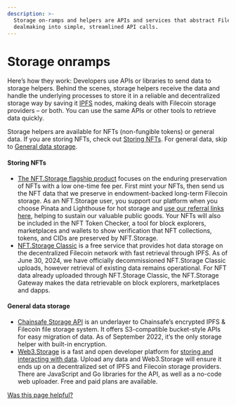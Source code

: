 ```yaml
---
description: >-
  Storage on-ramps and helpers are APIs and services that abstract Filecoin
  dealmaking into simple, streamlined API calls.
---
```


# Storage onramps

Here’s how they work: Developers use APIs or libraries to send data to storage helpers. Behind the scenes, storage helpers receive the data and handle the underlying processes to store it in a reliable and decentralized storage way by saving it [IPFS](https://ipfs.tech) nodes, making deals with Filecoin storage providers – or both. You can use the same APIs or other tools to retrieve data quickly.

Storage helpers are available for NFTs (non-fungible tokens) or general data. If you are storing NFTs, check out [Storing NFTs](storage-onramps.md#storing-nfts). For general data, skip to [General data storage](storage-onramps.md#general-data-storage).

#### Storing NFTs

* [The NFT.Storage flagship product](https://nft.storage/nft-storage-flagship-product) focuses on the enduring preservation of NFTs with a low one-time fee per. First mint your NFTs, then send us the NFT data that we preserve in endowment-backed long-term Filecoin storage. As an NFT.Storage user, you support our platform when you choose Pinata and Lighthouse for hot storage and [use our referral links here](https://nft.storage/blog/announcing-our-new-partnerships-with-pinata-and-lighthouse), helping to sustain our valuable public goods. Your NFTs will also be included in the NFT Token Checker, a tool for block explorers, marketplaces and wallets to show verification that NFT collections, tokens, and CIDs are preserved by NFT.Storage.
* [NFT.Storage Classic](https://nft.storage/nft-storage-classic) is a free service that provides hot data storage on the decentralized Filecoin network with fast retrieval through IPFS. As of June 30, 2024, we have officially decommissioned NFT.Storage Classic uploads, however retrieval of existing data remains operational. For NFT data already uploaded through NFT.Storage Classic, the NFT.Storage Gateway makes the data retrievable on block explorers, marketplaces and dapps.

#### General data storage

* [Chainsafe Storage API](https://docs.storage.chainsafe.io) is an underlayer to Chainsafe’s encrypted IPFS & Filecoin file storage system. It offers S3-compatible bucket-style APIs for easy migration of data. As of September 2022, it’s the only storage helper with built-in encryption.
* [Web3.Storage](https://web3.storage/docs) is a fast and open developer platform for [storing and interacting with data](https://blog.web3.storage/). Upload any data and Web3.Storage will ensure it ends up on a decentralized set of IPFS and Filecoin storage providers. There are JavaScript and Go libraries for the API, as well as a no-code web uploader. Free and paid plans are available.



[Was this page helpful?](https://airtable.com/apppq4inOe4gmSSlk/pagoZHC2i1iqgphgl/form?prefill\_Page+URL=https://docs.filecoin.io/basics/how-storage-works/storage-onramps)
